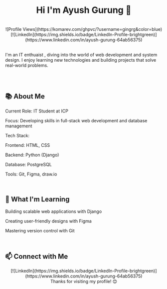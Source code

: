 <div align = "center"> <h1> Hi I'm Ayush Gurung 👋 </h1></div>
<br>
<div align = "center">![Profile Views](https://komarev.com/ghpvc/?username=gingrg&color=blue) 
 [![LinkedIn](https://img.shields.io/badge/LinkedIn-Profile-brightgreen)](https://www.linkedin.com/in/ayush-gurung-64ab56375) </div>


<br>

I'm an IT enthuaist , diving into the world of web development and system design. I enjoy learning new technologies and building projects that solve real-world problems.

<br>
<div>
<br>
 
## 📚 About Me




Current Role: IT Student at ICP



Focus: Developing skills in full-stack web development and database management



Tech Stack:





Frontend: HTML, CSS



Backend: Python (Django)



Database: PostgreSQL



Tools: Git, Figma, draw.io


<br>

 ## 🌱 What I'm Learning







Building scalable web applications with Django



Creating user-friendly designs with Figma



Mastering version control with Git




<br>

## 📫 Connect with Me






<div align = "center"> [![LinkedIn](https://img.shields.io/badge/LinkedIn-Profile-brightgreen)](https://www.linkedin.com/in/ayush-gurung-64ab56375) </div>
</div>
<div align = "center">  Thanks for visiting my profile! 😊 </div>
